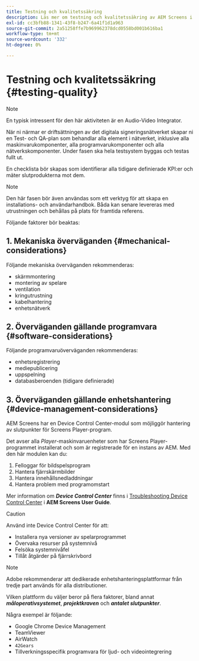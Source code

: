 ```yaml
---
title: Testning och kvalitetssäkring
description: Läs mer om testning och kvalitetssäkring av AEM Screens i Best Practices Guide.
exl-id: cc3bfb88-1341-43f8-b247-6a41f1d1a963
source-git-commit: 2a51258ffe7b969962378dcd0558bd001b616ba1
workflow-type: tm+mt
source-wordcount: '332'
ht-degree: 0%

---
```


# Testning och kvalitetssäkring {#testing-quality}

>[!NOTE]
>En typisk intressent för den här aktiviteten är en Audio-Video Integrator.

När ni närmar er driftsättningen av det digitala signeringsnätverket skapar ni en Test- och QA-plan som behandlar alla element i nätverket, inklusive alla maskinvarukomponenter, alla programvarukomponenter och alla nätverkskomponenter.
Under fasen ska hela testsystem byggas och testas fullt ut.

En checklista bör skapas som identifierar alla tidigare definierade KPI:er och mäter slutprodukterna mot dem.

>[!NOTE]
>
>Den här fasen bör även användas som ett verktyg för att skapa en installations- och användarhandbok. Båda kan senare levereras med utrustningen och behållas på plats för framtida referens.

Följande faktorer bör beaktas:

## 1. Mekaniska överväganden {#mechanical-considerations}

Följande mekaniska överväganden rekommenderas:

* skärmmontering
* montering av spelare
* ventilation
* kringutrustning
* kabelhantering
* enhetsnätverk

## 2. Överväganden gällande programvara {#software-considerations}

Följande programvaruöverväganden rekommenderas:

* enhetsregistrering
* mediepublicering
* uppspelning
* databasberoenden (tidigare definierade)


## 3. Överväganden gällande enhetshantering {#device-management-considerations}

AEM Screens har en Device Control Center-modul som möjliggör hantering av slutpunkter för Screens Player-program.

Det avser alla *Player*-maskinvaruenheter som har Screens Player-programmet installerat och som är registrerade för en instans av AEM.
Med den här modulen kan du:

1. Felloggar för bildspelsprogram
1. Hantera fjärrskärmbilder
1. Hantera innehållsnedladdningar
1. Hantera problem med programomstart

Mer information om ***Device Control Center*** finns i [Troubleshooting Device Control Center](https://experienceleague.adobe.com/sv/docs/experience-manager-screens/user-guide/troubleshooting/monitoring-screens) i **AEM Screens User Guide**.

>[!CAUTION]
>
>Använd inte Device Control Center för att:
>
>* Installera nya versioner av spelarprogrammet
>* Övervaka resurser på systemnivå
>* Felsöka systemnivåfel
>* Tillåt åtgärder på fjärrskrivbord


>[!NOTE]
>
> Adobe rekommenderar att dedikerade enhetshanteringsplattformar från tredje part används för alla distributioner.

Vilken plattform du väljer beror på flera faktorer, bland annat ***måloperativsystemet***, ***projektkraven*** och ***antalet slutpunkter***.

Några exempel är följande:

* Google Chrome Device Management
* TeamViewer
* AirWatch
* `42Gears`
* Tillverkningsspecifik programvara för ljud- och videointegrering
